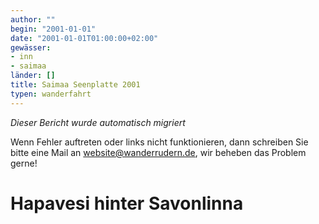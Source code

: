 ```yaml
---
author: ""
begin: "2001-01-01"
date: "2001-01-01T01:00:00+02:00"
gewässer:
- inn
- saimaa
länder: []
title: Saimaa Seenplatte 2001
typen: wanderfahrt
---
```



*Dieser Bericht wurde automatisch migriert*

Wenn Fehler auftreten oder links nicht funktionieren, dann schreiben Sie bitte eine Mail an website@wanderrudern.de, wir beheben das Problem gerne!



# Hapavesi hinter Savonlinna


